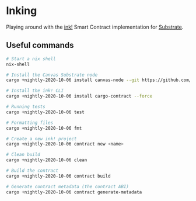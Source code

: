 # Inking

Playing around with the [ink!](https://github.com/paritytech/ink) Smart Contract implementation for [Substrate](https://substrate.io).

## Useful commands

```sh
# Start a nix shell
nix-shell

# Install the Canvas Substrate node
cargo +nightly-2020-10-06 install canvas-node --git https://github.com/paritytech/canvas-node.git --tag v0.1.0 --force

# Install the ink! CLI
cargo +nightly-2020-10-06 install cargo-contract --force

# Running tests
cargo +nightly-2020-10-06 test

# Formatting files
cargo +nightly-2020-10-06 fmt

# Create a new ink! project
cargo +nightly-2020-10-06 contract new <name>

# Clean build
cargo +nightly-2020-10-06 clean

# Build the contract
cargo +nightly-2020-10-06 contract build

# Generate contract metadata (the contract ABI)
cargo +nightly-2020-10-06 contract generate-metadata
```
